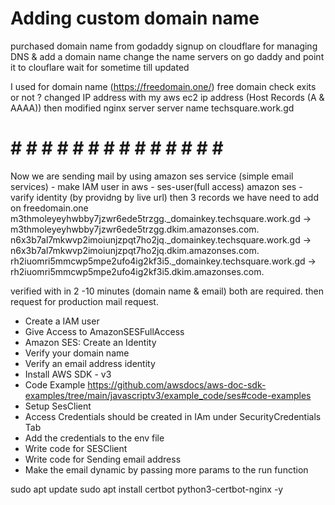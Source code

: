 # Adding custom domain name

purchased domain name  from godaddy
signup on cloudflare for managing DNS & add a domain name
change the name servers on go daddy and point it to clouflare
wait for sometime till updated

I used for domain name (https://freedomain.one/)
free domain check exits or not ?
changed IP address with my aws ec2 ip address (Host Records (A & AAAA))
then modified nginx server  server name techsquare.work.gd
 
# # # # # # # # # # # # # # # #

Now we are sending mail by using amazon ses service (simple email services) -
make IAM user in aws - ses-user(full access)
amazon ses - varify identity (by providng by live url)
then 3 records we have need to add on freedomain.one
m3thmoleyeyhwbby7jzwr6ede5trzgg._domainkey.techsquare.work.gd → m3thmoleyeyhwbby7jzwr6ede5trzgg.dkim.amazonses.com.
n6x3b7al7mkwvp2imoiunjzpqt7ho2jq._domainkey.techsquare.work.gd → n6x3b7al7mkwvp2imoiunjzpqt7ho2jq.dkim.amazonses.com.
rh2iuomri5mmcwp5mpe2ufo4ig2kf3i5._domainkey.techsquare.work.gd → rh2iuomri5mmcwp5mpe2ufo4ig2kf3i5.dkim.amazonses.com.

verified with in 2 -10 minutes (domain name & email) both are required.
then request for production mail request.

- Create a IAM user
- Give Access to AmazonSESFullAccess
- Amazon SES: Create an Identity
- Verify your domain name
- Verify an email address identity
- Install AWS SDK - v3 
- Code Example https://github.com/awsdocs/aws-doc-sdk-examples/tree/main/javascriptv3/example_code/ses#code-examples
- Setup SesClient
- Access Credentials should be created in IAm under SecurityCredentials Tab
- Add the credentials to the env file
- Write code for SESClient
- Write code for Sending email address
- Make the email dynamic by passing more params to the run function


sudo apt update
sudo apt install certbot python3-certbot-nginx -y
